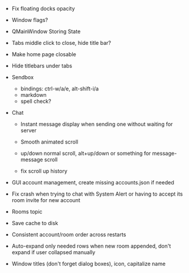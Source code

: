- Fix floating docks opacity
- Window flags?
- QMainWindow Storing State
- Tabs middle click to close, hide title bar?
- Make home page closable
- Hide titlebars under tabs

- Sendbox
  - bindings: ctrl-w/a/e, alt-shift-i/a
  - markdown
  - spell check?

- Chat
  - Instant message display when sending one without waiting for server
  - Smooth animated scroll
  - up/down normal scroll, alt+up/down or something for message-message scroll

  - fix scroll up history

- GUI account management, create missing accounts.json if needed

- Fix crash when trying to chat with System Alert or having to accept its room
  invite for new account

- Rooms topic
- Save cache to disk
- Consistent account/room order across restarts
- Auto-expand only needed rows when new room appended, don't expand if user
  collapsed manually

- Window titles (don't forget dialog boxes), icon, capitalize name
